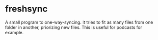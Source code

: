 # freshsync
A small program to one-way-syncing. It tries to fit as many files from one folder in another, priorizing new files. This is useful for podcasts for example.
